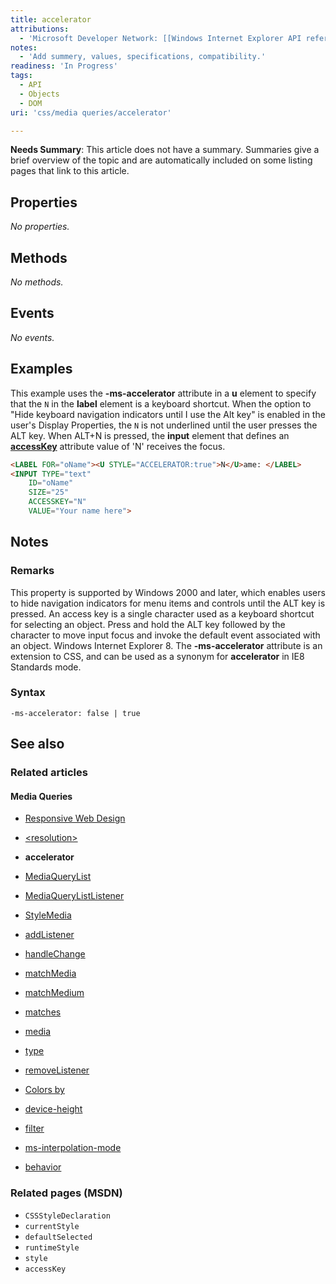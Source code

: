 ```yaml
---
title: accelerator
attributions:
  - 'Microsoft Developer Network: [[Windows Internet Explorer API reference](http://msdn.microsoft.com/en-us/library/ie/hh828809%28v=vs.85%29.aspx) Article]'
notes:
  - 'Add summery, values, specifications, compatibility.'
readiness: 'In Progress'
tags:
  - API
  - Objects
  - DOM
uri: 'css/media queries/accelerator'

---
```

**Needs Summary**: This article does not have a summary. Summaries give a brief overview of the topic and are automatically included on some listing pages that link to this article.

## Properties

*No properties.*

## Methods

*No methods.*

## Events

*No events.*

## Examples

This example uses the **-ms-accelerator** attribute in a **u** element to specify that the `N` in the **label** element is a keyboard shortcut. When the option to "Hide keyboard navigation indicators until I use the Alt key" is enabled in the user's Display Properties, the `N` is not underlined until the user presses the ALT key. When ALT+N is pressed, the **input** element that defines an [**accessKey**](/html/attributes/accessKey) attribute value of 'N' receives the focus.

``` html
<LABEL FOR="oName"><U STYLE="ACCELERATOR:true">N</U>ame: </LABEL>
<INPUT TYPE="text"
    ID="oName"
    SIZE="25"
    ACCESSKEY="N"
    VALUE="Your name here">
```

## Notes

### Remarks

This property is supported by Windows 2000 and later, which enables users to hide navigation indicators for menu items and controls until the ALT key is pressed. An access key is a single character used as a keyboard shortcut for selecting an object. Press and hold the ALT key followed by the character to move input focus and invoke the default event associated with an object. Windows Internet Explorer 8. The **-ms-accelerator** attribute is an extension to CSS, and can be used as a synonym for **accelerator** in IE8 Standards mode.

### Syntax

`-ms-accelerator: false | true`

## See also

### Related articles

#### Media Queries

-   [Responsive Web Design](/concepts/mobile_web/responsive_design)

-   [\<resolution\>](/css/data_types/resolution)

-   **accelerator**

-   [MediaQueryList](/css/media_queries/apis/MediaQueryList)

-   [MediaQueryListListener](/css/media_queries/apis/MediaQueryListListener)

-   [StyleMedia](/css/media_queries/apis/StyleMedia)

-   [addListener](/css/media_queries/apis/addListener)

-   [handleChange](/css/media_queries/apis/handleChange)

-   [matchMedia](/css/media_queries/apis/matchMedia)

-   [matchMedium](/css/media_queries/apis/matchMedium)

-   [matches](/css/media_queries/apis/matches)

-   [media](/css/media_queries/apis/media)

-   [type](/css/media_queries/apis/properties/type)

-   [removeListener](/css/media_queries/apis/removeListener)

-   [Colors by](/css/media_queries/colors_by)

-   [device-height](/css/media_queries/device-height)

-   [filter](/css/media_queries/filter)

-   [ms-interpolation-mode](/css/media_queries/ms-interpolation-mode)

-   [behavior](/css/properties/behavior)

### Related pages (MSDN)

-   `CSSStyleDeclaration`
-   `currentStyle`
-   `defaultSelected`
-   `runtimeStyle`
-   `style`
-   `accessKey`
